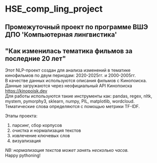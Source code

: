 # HSE_comp_ling_project
## Промежуточный проект по программе ВШЭ ДПО 'Компьютерная лингвистика'  
## "Как изменилась тематика фильмов за последние 20 лет"  
Этот NLP-проект создан для анализа изменений в тематике кинофильмов по двум периодам: 2020-2025гг. и 2000-2005гг.  
В качестве данных используются описания фильмов с Кинопоиска. Данные загружаются через неофициальный API Кинопоиска https://kinopoisk.dev  
Для работы используются такие инструменты как: pandas, regex, nltk, mystem, pymorphy3, sklearn, numpy, PIL, matplotlib, wordcloud. Тематические слова определяются с помощью метрики TF-IDF.

Этапы проекта:
1) парсинг, сбор корпусов
2) очистка и нормализация текстов
3) извлечение ключевых слов
4) визуализация

*NB: нормализация текстов может занять несколько часов.*  
Happy pythoning!
